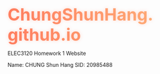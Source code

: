 # ChungShunHang.github.io
ELEC3120 Homework 1 Website

Name: CHUNG Shun Hang
SID: 20985488

<!DOCTYPE html>
<html lang="en">
<head>
    <meta charset="UTF-8">
    <meta name="viewport" content="width=device-width, initial-scale=1.0">
    <title>Cool Pattern Generator</title>
    <style>
        * {
            margin: 0;
            padding: 0;
            box-sizing: border-box;
        }
        
        body {
            font-family: 'Segoe UI', Tahoma, Geneva, Verdana, sans-serif;
            background: linear-gradient(135deg, #1a1a2e 0%, #16213e 100%);
            color: #fff;
            min-height: 100vh;
            display: flex;
            flex-direction: column;
            align-items: center;
            padding: 20px;
        }
        
        header {
            text-align: center;
            margin-bottom: 30px;
            max-width: 800px;
        }
        
        h1 {
            font-size: 2.8rem;
            margin-bottom: 10px;
            background: linear-gradient(to right, #ff7e5f, #feb47b);
            -webkit-background-clip: text;
            -webkit-text-fill-color: transparent;
            text-shadow: 0 0 10px rgba(255, 126, 95, 0.3);
        }
        
        .subtitle {
            font-size: 1.2rem;
            opacity: 0.8;
            margin-bottom: 20px;
        }
        
        .container {
            display: flex;
            flex-wrap: wrap;
            gap: 30px;
            justify-content: center;
            max-width: 1200px;
        }
        
        .pattern-container {
            width: 500px;
            height: 500px;
            border-radius: 10px;
            overflow: hidden;
            box-shadow: 0 10px 30px rgba(0, 0, 0, 0.4);
            position: relative;
        }
        
        canvas {
            width: 100%;
            height: 100%;
            display: block;
        }
        
        .controls {
            background: rgba(255, 255, 255, 0.1);
            backdrop-filter: blur(10px);
            border-radius: 10px;
            padding: 20px;
            width: 300px;
            box-shadow: 0 5px 15px rgba(0, 0, 0, 0.2);
        }
        
        .control-group {
            margin-bottom: 20px;
        }
        
        h2 {
            font-size: 1.5rem;
            margin-bottom: 15px;
            color: #feb47b;
        }
        
        label {
            display: block;
            margin-bottom: 8px;
            font-weight: 500;
        }
        
        input[type="range"] {
            width: 100%;
            margin-bottom: 15px;
        }
        
        .value-display {
            display: inline-block;
            width: 40px;
            text-align: right;
        }
        
        button {
            background: linear-gradient(to right, #ff7e5f, #feb47b);
            border: none;
            color: white;
            padding: 10px 20px;
            border-radius: 5px;
            cursor: pointer;
            font-weight: bold;
            transition: transform 0.2s, box-shadow 0.2s;
            width: 100%;
            margin-top: 10px;
        }
        
        button:hover {
            transform: translateY(-2px);
            box-shadow: 0 5px 15px rgba(255, 126, 95, 0.4);
        }
        
        .pattern-buttons {
            display: grid;
            grid-template-columns: 1fr 1fr;
            gap: 10px;
            margin-top: 15px;
        }
        
        .pattern-buttons button {
            margin-top: 0;
        }
        
        footer {
            margin-top: 30px;
            text-align: center;
            opacity: 0.7;
            font-size: 0.9rem;
        }
        
        @media (max-width: 900px) {
            .container {
                flex-direction: column;
                align-items: center;
            }
            
            .pattern-container, .controls {
                width: 100%;
                max-width: 500px;
            }
        }
    </style>
</head>
<body>
    <header>
        <h1>Cool Pattern Generator</h1>
        <p class="subtitle">Create mesmerizing geometric patterns with interactive controls</p>
    </header>
    
    <div class="container">
        <div class="pattern-container">
            <canvas id="patternCanvas"></canvas>
        </div>
        
        <div class="controls">
            <div class="control-group">
                <h2>Pattern Controls</h2>
                
                <label for="patternType">Pattern Type:</label>
                <select id="patternType">
                    <option value="circles">Concentric Circles</option>
                    <option value="triangles">Rotating Triangles</option>
                    <option value="hexagons">Hexagonal Grid</option>
                    <option value="waves">Sine Waves</option>
                    <option value="spiral">Spiral</option>
                </select>
                
                <label for="speed">Animation Speed: <span id="speedValue" class="value-display">5</span></label>
                <input type="range" id="speed" min="0" max="10" value="5">
                
                <label for="size">Element Size: <span id="sizeValue" class="value-display">50</span></label>
                <input type="range" id="size" min="10" max="100" value="50">
                
                <label for="density">Pattern Density: <span id="densityValue" class="value-display">5</span></label>
                <input type="range" id="density" min="1" max="10" value="5">
                
                <label for="colorScheme">Color Scheme:</label>
                <select id="colorScheme">
                    <option value="rainbow">Rainbow</option>
                    <option value="ocean">Ocean Blues</option>
                    <option value="sunset">Sunset</option>
                    <option value="forest">Forest Greens</option>
                    <option value="monochrome">Monochrome</option>
                </select>
            </div>
            
            <div class="pattern-buttons">
                <button id="randomize">Randomize</button>
                <button id="pausePlay">Pause</button>
            </div>
            
            <button id="download">Download Pattern</button>
        </div>
    </div>
    
    <footer>
        <p>Refresh the page for a new random pattern | Created with HTML, CSS, and JavaScript</p>
    </footer>

    <script>
        // Get canvas and context
        const canvas = document.getElementById('patternCanvas');
        const ctx = canvas.getContext('2d');
        
        // Set canvas dimensions
        function resizeCanvas() {
            canvas.width = canvas.offsetWidth;
            canvas.height = canvas.offsetHeight;
        }
        
        // Initialize variables
        let animationId;
        let isPlaying = true;
        let time = 0;
        
        // Control elements
        const patternType = document.getElementById('patternType');
        const speedSlider = document.getElementById('speed');
        const speedValue = document.getElementById('speedValue');
        const sizeSlider = document.getElementById('size');
        const sizeValue = document.getElementById('sizeValue');
        const densitySlider = document.getElementById('density');
        const densityValue = document.getElementById('densityValue');
        const colorScheme = document.getElementById('colorScheme');
        const randomizeBtn = document.getElementById('randomize');
        const pausePlayBtn = document.getElementById('pausePlay');
        const downloadBtn = document.getElementById('download');
        
        // Update value displays
        speedSlider.addEventListener('input', () => {
            speedValue.textContent = speedSlider.value;
        });
        
        sizeSlider.addEventListener('input', () => {
            sizeValue.textContent = sizeSlider.value;
        });
        
        densitySlider.addEventListener('input', () => {
            densityValue.textContent = densitySlider.value;
        });
        
        // Randomize button
        randomizeBtn.addEventListener('click', () => {
            patternType.selectedIndex = Math.floor(Math.random() * patternType.options.length);
            speedSlider.value = Math.floor(Math.random() * 11);
            speedValue.textContent = speedSlider.value;
            sizeSlider.value = Math.floor(Math.random() * 91) + 10;
            sizeValue.textContent = sizeSlider.value;
            densitySlider.value = Math.floor(Math.random() * 10) + 1;
            densityValue.textContent = densitySlider.value;
            colorScheme.selectedIndex = Math.floor(Math.random() * colorScheme.options.length);
        });
        
        // Pause/Play button
        pausePlayBtn.addEventListener('click', () => {
            isPlaying = !isPlaying;
            pausePlayBtn.textContent = isPlaying ? 'Pause' : 'Play';
            
            if (isPlaying) {
                animate();
            } else {
                cancelAnimationFrame(animationId);
            }
        });
        
        // Download button
        downloadBtn.addEventListener('click', () => {
            const link = document.createElement('a');
            link.download = 'cool-pattern.png';
            link.href = canvas.toDataURL('image/png');
            link.click();
        });
        
        // Color schemes
        const colorSchemes = {
            rainbow: (t, i, max) => {
                const hue = (t * 0.5 + i * 10) % 360;
                return `hsl(${hue}, 70%, 60%)`;
            },
            ocean: (t, i, max) => {
                const hue = 200 + Math.sin(t * 0.01 + i * 0.1) * 20;
                const saturation = 70 + Math.sin(t * 0.02 + i * 0.2) * 20;
                return `hsl(${hue}, ${saturation}%, 50%)`;
            },
            sunset: (t, i, max) => {
                const hue = 30 + Math.sin(t * 0.01 + i * 0.05) * 10;
                return `hsl(${hue}, 80%, 60%)`;
            },
            forest: (t, i, max) => {
                const hue = 120 + Math.sin(t * 0.01 + i * 0.1) * 20;
                const lightness = 40 + Math.sin(t * 0.02 + i * 0.2) * 10;
                return `hsl(${hue}, 70%, ${lightness}%)`;
            },
            monochrome: (t, i, max) => {
                const brightness = 50 + Math.sin(t * 0.02 + i * 0.1) * 30;
                return `hsl(0, 0%, ${brightness}%)`;
            }
        };
        
        // Pattern drawing functions
        const patterns = {
            circles: (ctx, width, height, t, size, density, getColor) => {
                ctx.clearRect(0, 0, width, height);
                
                const centerX = width / 2;
                const centerY = height / 2;
                const maxRadius = Math.min(width, height) / 2;
                const circleCount = Math.floor(density * 5);
                
                for (let i = 0; i < circleCount; i++) {
                    const radius = (i / circleCount) * maxRadius;
                    const pulse = Math.sin(t * 0.02 + i * 0.5) * 10;
                    const currentRadius = radius + pulse;
                    
                    ctx.beginPath();
                    ctx.arc(centerX, centerY, currentRadius, 0, Math.PI * 2);
                    ctx.strokeStyle = getColor(t, i, circleCount);
                    ctx.lineWidth = 2 + Math.sin(t * 0.03 + i) * 1.5;
                    ctx.stroke();
                }
            },
            
            triangles: (ctx, width, height, t, size, density, getColor) => {
                ctx.clearRect(0, 0, width, height);
                
                const cols = Math.floor(width / size) + 2;
                const rows = Math.floor(height / size) + 2;
                const triangleSize = size * 0.8;
                
                for (let x = 0; x < cols; x++) {
                    for (let y = 0; y < rows; y++) {
                        const centerX = x * size - size/2;
                        const centerY = y * size - size/2;
                        
                        const rotation = t * 0.005 + (x + y) * 0.2;
                        
                        ctx.save();
                        ctx.translate(centerX, centerY);
                        ctx.rotate(rotation);
                        
                        ctx.beginPath();
                        ctx.moveTo(0, -triangleSize/2);
                        ctx.lineTo(triangleSize/2, triangleSize/2);
                        ctx.lineTo(-triangleSize/2, triangleSize/2);
                        ctx.closePath();
                        
                        ctx.fillStyle = getColor(t, x + y * cols, cols * rows);
                        ctx.fill();
                        
                        ctx.restore();
                    }
                }
            },
            
            hexagons: (ctx, width, height, t, size, density, getColor) => {
                ctx.clearRect(0, 0, width, height);
                
                const hexSize = size * 0.8;
                const hexHeight = hexSize * Math.sqrt(3);
                const cols = Math.floor(width / (hexSize * 1.5)) + 2;
                const rows = Math.floor(height / hexHeight) + 2;
                
                for (let x = 0; x < cols; x++) {
                    for (let y = 0; y < rows; y++) {
                        const hexX = x * hexSize * 1.5;
                        const hexY = y * hexHeight;
                        
                        // Offset every other column
                        if (x % 2 === 1) {
                            hexY += hexHeight / 2;
                        }
                        
                        const pulse = Math.sin(t * 0.02 + x * 0.3 + y * 0.2) * 5;
                        const currentSize = hexSize + pulse;
                        
                        drawHexagon(ctx, hexX, hexY, currentSize, getColor(t, x + y * cols, cols * rows));
                    }
                }
            },
            
            waves: (ctx, width, height, t, size, density, getColor) => {
                ctx.clearRect(0, 0, width, height);
                
                const waveCount = density * 2;
                const amplitude = size / 2;
                
                for (let i = 0; i < waveCount; i++) {
                    ctx.beginPath();
                    
                    for (let x = 0; x < width; x += 5) {
                        const y = height/2 + 
                                 Math.sin(x * 0.02 + t * 0.01 + i * 0.5) * amplitude +
                                 Math.sin(x * 0.01 + t * 0.02) * amplitude * 0.5;
                        
                        if (x === 0) {
                            ctx.moveTo(x, y);
                        } else {
                            ctx.lineTo(x, y);
                        }
                    }
                    
                    ctx.strokeStyle = getColor(t, i, waveCount);
                    ctx.lineWidth = 2 + Math.sin(t * 0.03 + i) * 1.5;
                    ctx.stroke();
                }
            },
            
            spiral: (ctx, width, height, t, size, density, getColor) => {
                ctx.clearRect(0, 0, width, height);
                
                const centerX = width / 2;
                const centerY = height / 2;
                const maxRadius = Math.min(width, height) / 2;
                const segments = density * 50;
                
                ctx.beginPath();
                
                for (let i = 0; i <= segments; i++) {
                    const angle = i * 0.1 + t * 0.005;
                    const radius = (i / segments) * maxRadius;
                    
                    const x = centerX + Math.cos(angle) * radius;
                    const y = centerY + Math.sin(angle) * radius;
                    
                    if (i === 0) {
                        ctx.moveTo(x, y);
                    } else {
                        ctx.lineTo(x, y);
                    }
                }
                
                ctx.strokeStyle = getColor(t, 0, 1);
                ctx.lineWidth = 3;
                ctx.stroke();
                
                // Add dots along the spiral
                const dotCount = density * 10;
                
                for (let i = 0; i < dotCount; i++) {
                    const angle = i * 0.5 + t * 0.01;
                    const radius = (i / dotCount) * maxRadius;
                    
                    const x = centerX + Math.cos(angle) * radius;
                    const y = centerY + Math.sin(angle) * radius;
                    
                    const dotSize = 3 + Math.sin(t * 0.02 + i * 0.3) * 2;
                    
                    ctx.beginPath();
                    ctx.arc(x, y, dotSize, 0, Math.PI * 2);
                    ctx.fillStyle = getColor(t, i, dotCount);
                    ctx.fill();
                }
            }
        };
        
        // Helper function to draw a hexagon
        function drawHexagon(ctx, x, y, size, color) {
            ctx.beginPath();
            for (let i = 0; i < 6; i++) {
                const angle = (i * Math.PI) / 3;
                const hexX = x + size * Math.cos(angle);
                const hexY = y + size * Math.sin(angle);
                
                if (i === 0) {
                    ctx.moveTo(hexX, hexY);
                } else {
                    ctx.lineTo(hexX, hexY);
                }
            }
            ctx.closePath();
            ctx.fillStyle = color;
            ctx.fill();
        }
        
        // Animation loop
        function animate() {
            if (!isPlaying) return;
            
            const width = canvas.width;
            const height = canvas.height;
            const speed = parseFloat(speedSlider.value) / 5;
            const size = parseFloat(sizeSlider.value);
            const density = parseFloat(densitySlider.value);
            const selectedPattern = patternType.value;
            const selectedColorScheme = colorScheme.value;
            
            time += speed;
            
            // Get the appropriate color function
            const getColor = colorSchemes[selectedColorScheme];
            
            // Draw the selected pattern
            if (patterns[selectedPattern]) {
                patterns[selectedPattern](ctx, width, height, time, size, density, getColor);
            }
            
            animationId = requestAnimationFrame(animate);
        }
        
        // Initialize and start animation
        window.addEventListener('load', () => {
            resizeCanvas();
            animate();
        });
        
        window.addEventListener('resize', () => {
            resizeCanvas();
        });
        
        // Randomize on first load
        randomizeBtn.click();
    </script>
</body>
</html>
